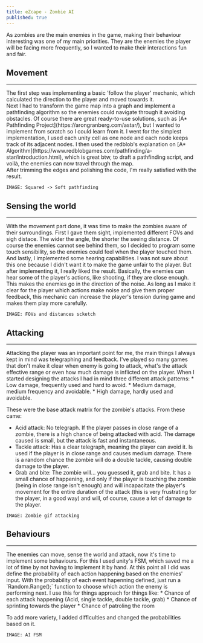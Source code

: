 ```yaml
---
title: eZcape - Zombie AI
published: true
---
```


As zombies are the main enemies in the game, making their behaviour interesting was one of my main priorities. They are the enemies the player will be facing more frequently, so I wanted to make their interactions fun and fair. 

## Movement
<hr>
The first step was implementing a basic 'follow the player' mechanic, which calculated the direction to the player and moved towards it.<br>
Next I had to transform the game map into a graph and implement a pathfinding algorithm so the enemies could navigate through it avoiding obstacles. Of course there are great ready-to-use solutions, such as [A* Pathfinding Project](https://arongranberg.com/astar/), but I wanted to implement from scratch so I could learn from it. 
I went for the simplest implementation, I used each unity cell as one node and each node keeps track of its adjacent nodes. I then used the redblob's explanation on [A* Algorithm](https://www.redblobgames.com/pathfinding/a-star/introduction.html), which is great btw, to draft a pathfinding script, and voilà, the enemies can now travel through the map.<br>
After trimming the edges and polishing the code, I'm really satisfied with the result.

`IMAGE: Squared -> Soft pathfinding`    

## Sensing the world
<hr>
With the movement part done, it was time to make the zombies aware of their surroundings. First I gave them sight, implemented different FOVs and sigh distace. The wider the angle, the shorter the seeing distance. Of course the enemies cannot see behind them, so I  decided to program some touch sensibility, so the enemies could feel when the player touched them. <br>And lastly, I implemented some hearing capabilities. I was not sure about this one because I didn't want it to make the game unfair to the player. But after implementing it, I really liked the result. Basically, the enemies can hear some of the player's actions, like shooting, if they are close enough. This makes the enemies go in the direction of the noise. As long as I make it clear for the player which actions make noise and give them proper feedback, this mechanic can increase the player's tension during game and makes them play more carefully.

`IMAGE: FOVs and distances scketch`   

## Attacking
<hr>
Attacking the player was an important point for me, the main things I always kept in mind was telegraphing and feedback. I've played so many games that don't make it clear when enemy is going to attack, what's the attack effective range or even how much damage is inflicted on the player. When I started designing the attacks I had in mind three different attack patterns:
* Low damage, frequently used and hard to avoid.
* Medium damage, medium frequency and avoidable.
* High damage, hardly used and avoidable.

These were the base attack matrix for the zombie's attacks. From these came:
* Acid attack: No telegraph. If the player passes in close range of a zombie, there is a high chance of being attacked with acid. The damage caused is small, but the attack is fast and instantaneous.
* Tackle attack: Has a clear telegraph, meaning the player can avoid it. Is used if the player is in close range and causes medium damage. There is a random chance the zombie will do a double tackle, causing double damage to the player.
* Grab and bite: The zombie will... you guessed it, grab and bite. It has a small chance of happening, and only if the player is touching the zombie (being in close range isn't enough) and will incapacitate the player's movement for the entire duration of the attack (this is very frustrating for the player, in a good way) and will, of course, cause a lot of damage to the player.

`IMAGE: Zombie gif attacking`   


## Behaviours
<hr>
The enemies can move, sense the world and attack, now it's time to implement some behaviours. For this I used unity's FSM, which saved me a lot of time by not having to implement it by hand. At this point all I did was define the probability of each action happening based on the enemies' input. With the probability of each event hapenning defined, just run a `Random.Range();` function to choose which action the enemy is performing next. I use this for things approach for things like:
* Chance of each attack happening (Acid, single tackle, double tackle, grab)
* Chance of sprinting towards the player 
* Chance of patroling the room

To add more variety, I added difficulties and changed the probabilities based on it.

`IMAGE: AI FSM`  
